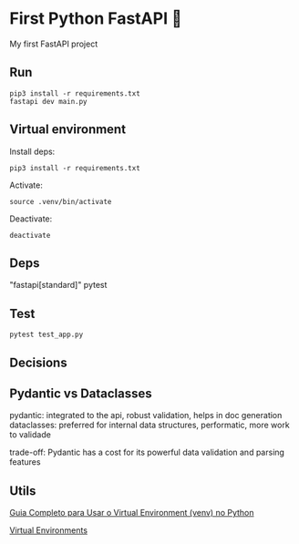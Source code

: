 # First Python FastAPI 🚀
My first FastAPI project

## Run
```
pip3 install -r requirements.txt
fastapi dev main.py
```

## Virtual environment
Install deps:
```
pip3 install -r requirements.txt
```

Activate:
```
source .venv/bin/activate
```

Deactivate:
```
deactivate
```

## Deps
"fastapi[standard]"
pytest


## Test
```
pytest test_app.py
```

## Decisions
## Pydantic vs Dataclasses
pydantic: integrated to the api, robust validation, helps in doc generation
dataclasses: preferred for internal data structures, performatic, more work to validade

trade-off: Pydantic has a cost for its powerful data validation and parsing features

## Utils
[Guia Completo para Usar o Virtual Environment (venv) no Python](https://dev.to/franciscojdsjr/guia-completo-para-usar-o-virtual-environment-venv-no-python-57bo)

[Virtual Environments](https://fastapi.tiangolo.com/virtual-environments/#check-the-virtual-environment-is-active)
